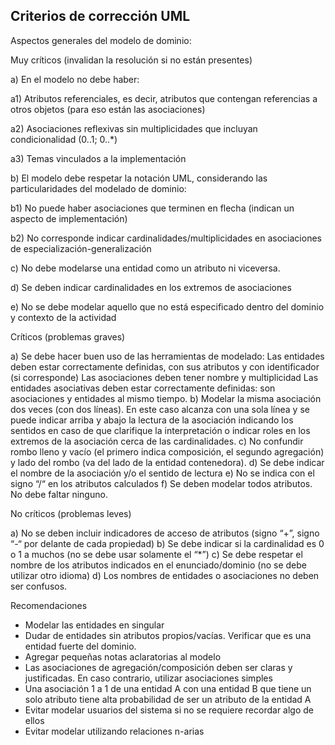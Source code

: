 ## Criterios de corrección UML

Aspectos generales del modelo de dominio:

Muy críticos (invalidan la resolución si no están presentes)

a) En el modelo no debe haber:

a1) Atributos referenciales, es decir, atributos que contengan referencias a otros objetos (para eso están las asociaciones)

a2) Asociaciones reflexivas sin multiplicidades que incluyan condicionalidad (0..1; 0..*)

a3) Temas vinculados a la implementación

b) El modelo debe respetar la notación UML, considerando las particularidades del modelado de dominio:

b1) No puede haber asociaciones que terminen en flecha (indican un aspecto de implementación)

b2) No corresponde indicar cardinalidades/multiplicidades en asociaciones de especialización-generalización

c) No debe modelarse una entidad como un atributo ni viceversa.

d) Se deben indicar cardinalidades en los extremos de asociaciones

e) No se debe modelar aquello que no está especificado dentro del dominio y contexto de la actividad

Críticos (problemas graves)

a) Se debe hacer buen uso de las herramientas de modelado:
Las entidades deben estar correctamente definidas, con sus atributos y con identificador (si corresponde)
Las asociaciones deben tener nombre y multiplicidad
Las entidades asociativas deben estar correctamente definidas: son asociaciones y entidades al mismo tiempo.
b) Modelar la misma asociación dos veces (con dos líneas). En este caso alcanza con una sola línea y se puede indicar arriba y abajo la lectura de la asociación indicando los sentidos en caso de que clarifique la interpretación o indicar roles en los extremos de la asociación cerca de las cardinalidades.
c) No confundir rombo lleno y vacío (el primero indica composición, el segundo agregación) y lado del rombo (va del lado de la entidad contenedora).
d) Se debe indicar el nombre de la asociación y/o el sentido de lectura
e) No se indica con el signo “/“ en los atributos calculados
f) Se deben modelar todos atributos. No debe faltar ninguno.

No críticos (problemas leves)

a) No se deben incluir indicadores de acceso de atributos (signo “+”, signo “-“ por delante de cada propiedad)
b) Se debe indicar si la cardinalidad es 0 o 1 a muchos (no se debe usar solamente el “*”)
c) Se debe respetar el nombre de los atributos indicados en el enunciado/dominio (no se debe utilizar otro idioma)
d) Los nombres de entidades o asociaciones no deben ser confusos.

Recomendaciones

- Modelar las entidades en singular
- Dudar de entidades sin atributos propios/vacías. Verificar que es una entidad fuerte del dominio.
- Agregar pequeñas notas aclaratorias al modelo
- Las asociaciones de agregación/composición deben ser claras y justificadas. En caso contrario, utilizar asociaciones simples
- Una asociación 1 a 1 de una entidad A con una entidad B que tiene un solo atributo tiene alta probabilidad de ser un atributo de la entidad A
- Evitar modelar usuarios del sistema si no se requiere recordar algo de ellos
- Evitar modelar utilizando relaciones n-arias
